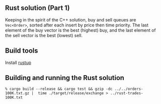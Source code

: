## Rust solution (Part 1)

Keeping in the spirit of the C++ solution, buy and sell queues are
`Vec<Order>`, sorted after each insert by price then time
priority. The last element of the buy vector is the best (highest)
buy, and the last element of the sell vector is the best (lowest)
sell.

## Build tools

Install [rustup](https://www.rust-lang.org/tools/install)

## Building and running the Rust solution

```
% cargo build --release && cargo test && gzip -dc ../../orders-100K.txt.gz |  time ./target/release/exchange > ../rust-trades-100K.txt
```
